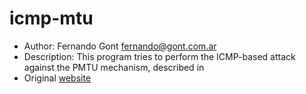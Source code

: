 # icmp-mtu
* Author: Fernando Gont <fernando@gont.com.ar>
* Description: This program tries to perform the ICMP-based attack against the PMTU mechanism, described in
* Original [website](http://www.gont.com.ar/drafts/icmp-attacks-against-tcp.html)
